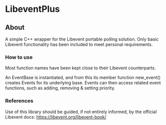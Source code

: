 # LibeventPlus

## About

A simple C++ wrapper for the Libevent portable polling solution. Only basic Libevent functionality has been included to meet personal requirements.

### How to use

Most function names have been kept close to their Libevent counterparts.

An EventBase is instantiated, and from this its member function new_event() creates Events for its underlying base. Events can then access related event functions, such as adding, removing & setting priority.

### References

Use of this library should be guided, if not entirely informed, by the official Libevent docs: https://libevent.org/libevent-book/